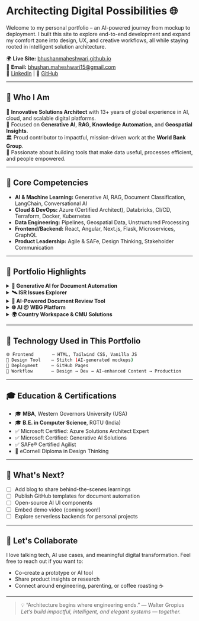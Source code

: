 # Architecting Digital Possibilities 🌐

Welcome to my personal portfolio – an AI-powered journey from mockup to deployment. I built this site to explore end-to-end development and expand my comfort zone into design, UX, and creative workflows, all while staying rooted in intelligent solution architecture.

🌍 **Live Site:** [bhushanmaheshwari.github.io](https://bhushanmaheshwari.github.io)  
📧 **Email:** [bhushan.maheshwari15@gmail.com](mailto:bhushan.maheshwari15@gmail.com)  
🔗 [LinkedIn](https://www.linkedin.com/in/bhushanmaheshwari) | 🐙 [GitHub](https://github.com/bhushanmaheshwari)

---

## 👋 Who I Am

🚀 **Innovative Solutions Architect** with 13+ years of global experience in AI, cloud, and scalable digital platforms.  
🎯 Focused on **Generative AI**, **RAG**, **Knowledge Automation**, and **Geospatial Insights**.  
🏛️ Proud contributor to impactful, mission-driven work at the **World Bank Group**.  
🧠 Passionate about building tools that make data useful, processes efficient, and people empowered.

---

## 🧠 Core Competencies

- **AI & Machine Learning:** Generative AI, RAG, Document Classification, LangChain, Conversational AI  
- **Cloud & DevOps:** Azure (Certified Architect), Databricks, CI/CD, Terraform, Docker, Kubernetes  
- **Data Engineering:** Pipelines, Geospatial Data, Unstructured Processing  
- **Frontend/Backend:** React, Angular, Next.js, Flask, Microservices, GraphQL  
- **Product Leadership:** Agile & SAFe, Design Thinking, Stakeholder Communication  

---

## 🧩 Portfolio Highlights

<details>
<summary><strong>🧠 Generative AI for Document Automation</strong></summary>

- Architected AI solutions for WBG documentation & content workflows  
- 40% faster reviews through GPT-powered pipelines  
- Orchestrated with LangChain + Azure + OpenAI

</details>

<details>
<summary><strong>🛰️ ISR Issues Explorer</strong></summary>

- Built a geospatial dashboard to visualize risks globally  
- Used Mapbox, Azure Data Lake, OpenAI, and SAP integration  
- Improved field-level insights with street view data

</details>

<details>
<summary><strong>🧾 AI-Powered Document Review Tool</strong></summary>

- Compared, summarized, and classified docs with LLMs  
- Tech Stack: Angular + Azure Functions + GPT  
- Accelerated policy and legal reviews

</details>

<details>
<summary><strong>🌐 AI @ WBG Platform</strong></summary>

- Curated portfolio of AI solutions, use cases, and frameworks  
- Enabled knowledge sharing and global collaboration  
- Deployed via GitHub Pages + Static Content Pipeline

</details>

<details>
<summary><strong>🌍 Country Workspace & CMU Solutions</strong></summary>

- Integrated geospatial tools, analytics, and collaborative content  
- Boosted productivity by 30% for management teams  
- Reusability across countries, documents, and risk data

</details>

---

## 🧪 Technology Used in This Portfolio

```bash
🌐 Frontend       – HTML, Tailwind CSS, Vanilla JS  
🎨 Design Tool    – Stitch (AI-generated mockups)  
🚀 Deployment     – GitHub Pages  
🔁 Workflow       – Design → Dev → AI-enhanced Content → Production  
```

---

## 🎓 Education & Certifications

- 🎓 **MBA**, Western Governors University (USA)  
- 🎓 **B.E. in Computer Science**, RGTU (India)  
- ✅ Microsoft Certified: Azure Solutions Architect Expert  
- ✅ Microsoft Certified: Generative AI Solutions  
- ✅ SAFe® Certified Agilist  
- 🎨 eCornell Diploma in Design Thinking  

---

## 🔭 What's Next?

- [ ] Add blog to share behind-the-scenes learnings  
- [ ] Publish GitHub templates for document automation  
- [ ] Open-source AI UI components  
- [ ] Embed demo video (coming soon!)  
- [ ] Explore serverless backends for personal projects  

---

## 💬 Let's Collaborate

I love talking tech, AI use cases, and meaningful digital transformation. Feel free to reach out if you want to:

- Co-create a prototype or AI tool  
- Share product insights or research  
- Connect around engineering, parenting, or coffee roasting ☕  

---

> 💡 “Architecture begins where engineering ends.” — Walter Gropius  
> _Let’s build impactful, intelligent, and elegant systems — together._
